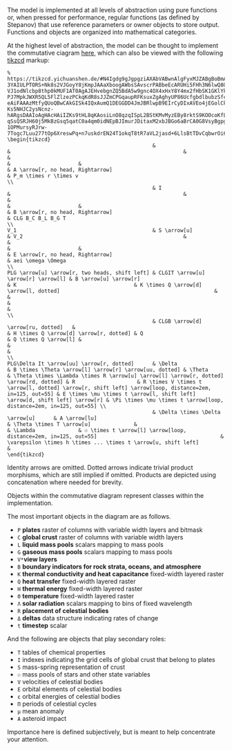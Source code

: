 The model is implemented at all levels of abstraction using pure functions or, when pressed for performance, regular functions (as defined by Stepanov) that use reference parameters or owner objects to store output. Functions and objects are organized into mathematical categories. 

At the highest level of abstraction, the model can be thought to implement the commutative ciagram [here](https://tikzcd.yichuanshen.de/#N4Igdg9gJgpgziAXAbVABwnAlgFyxMJZABgBoBmAXVJADcBDAGwFcYkQAFAGQHEQBfUuky58hFGQBM1Ok1bsAagH0AjAKEgM2PASJkArDIYs2iTrwA6FgCIxGOegAIAkjnXDtYoiopG5pkABhXmcAFXdNER1xZB9pGmN5MwBlCK1RXRQfFT8Tdmc0qK8USV8E-3YAIULPTORS+Nk8s2VJGoyY8jKmpJAAaXboogAWbsSAvscrPABbeEcARUHi5FHh3N6lwQ8OkdJDcuaQK1CACxgHKYtZ+asuehmAIygnaaw5uEcAJWW6-VJ1odNlcbp8thp0kMUF1AT0AgAJEHvebgnZQ5BdA5w9gnc4OX4xHxY8Y4mx2fHbSK1GKlYkVMyVJEfK5nC70AneUgANg2ASstnsr2uyM+-PJ7MpkJWXR5QL5FlZlzezPCkqKdR8sJJZmCPGqaupRFKsuxZgAghyUP86UcfgbdlbubzSfcni9LcguU65exAJBkTPmbnt6K9Nt6XwDnwUkccQYh6piAHZ9s6zABRGNWGbMGNxtErZMm7XHCwMABOMDQ2EYBBjpxjADom7mPQAOFM+sxWDhYTMWbMt4MF0jEVMgC1Durt0edzhKGYxssx2ge5M5Wf6+OGlDJxrFtNt0jr01BXiOSpKQLnpRca88RyqrcO5Dtvf0kD0GC9qwQOYAcyFAB5f8JRkGAoD-eAiFAAAzMtfyQUoQBwCAkGISk4IQxAumQ1DEGGDD4JmJBRlwpB9EIrCyDIxAVEo4jEGolCkBw856CgdgcAAdwgNioAQGg4FOLAYLcRAAFo6I0TCGJw5jEC5eikC9GjEyU7CaHk6ihJEsT0OkojlM0vDW3UgBOYykBUfTYMM2ifBo6z1JUJD5KcgysJUOS8JUAiPIYlQVLcij-Ks5NHJC2ysNcnz-hARgsDAAIoAgHAcHAiIZKs9tHL8qKAosiLnO8qzqISpL2BStKMvMyzEBy8rktS9KOOcoKfLykAsvsurfPUyQmNi-qSsQSRJH60j5MkBzGsq5qatC0a4qm0idNEpBJImurJDitaxM2xbJBGo6aBrCA0G8VsyBgpg4BgGRGHoR47A4BN2DLLA-1OPMursyRJrw-7Togc7Luu277tOp6XreswPq+n7uskdrEN24T1okqT8tR7aVL2jasd+6LlsBtTDvCqbwrOi6siu0gbsYO6HuhxhXu3EB4e+zK7JUByppmxKmuq1rFt57akNmswqpa7nopyqbCslkAUuYR5GDYGg+PYSAKs0+gsEYbWCDYdTyEGliJcFubVfVkBNZgdijd15D9cNswdZNxbyD5vDyBwpWVbVjWQC193jbtl2Dadz3sdolGFNOq2pfmkXY5UQr5JUgOU4ESh+CAA), which can also be viewed with the following [tikzcd](http://ctan.math.washington.edu/tex-archive/graphics/pgf/contrib/tikz-cd/tikz-cd-doc.pdf) markup:


```
% https://tikzcd.yichuanshen.de/#N4Igdg9gJgpgziAXAbVABwnAlgFyxMJZABgBoBmAXVJADcBDAGwFcYkQAFAGQHEQBfUuky58hFGQBM1Ok1bsAagH0AjAKEgM2PASJkArDIYs2iTrwA6FgCIxGOegAIAkjnXDtYoiopG5pkABhXmcAFXdNER1xZB9pGmN5MwBlCK1RXRQfFT8Tdmc0qK8USV8E-3YAIULPTORS+Nk8s2VJGoyY8jKmpJAAaXboogAWbsSAvscrPABbeEcARUHi5FHh3N6lwQ8OkdJDcuaQK1CACxgHKYtZ+asuehmAIygnaaw5uEcAJWW6-VJ1odNlcbp8thp0kMUF1AT0AgAJEHvebgnZQ5BdA5w9gnc4OX4xHxY8Y4mx2fHbSK1GKlYkVMyVJEfK5nC70AneUgANg2ASstnsr2uyM+-PJ7MpkJWXR5QL5FlZlzezPCkqKdR8sJJZmCPGqaupRFKsuxZgAghyUP86UcfgbdlbubzSfcni9LcguU65exAJBkTPmbnt6K9Nt6XwDnwUkccQYh6piAHZ9s6zABRGNWGbMGNxtErZMm7XHCwMABOMDQ2EYBBjpxjADom7mPQAOFM+sxWDhYTMWbMt4MF0jEVMgC1Durt0edzhKGYxssx2ge5M5Wf6+OGlDJxrFtNt0jr01BXiOSpKQLnpRca88RyqrcO5Dtvf0kD0GC9qwQOYAcyFAB5f8JRkGAoD-eAiFAAAzMtfyQUoQBwCAkGISk4IQxAumQ1DEGGDD4JmJBRlwpB9EIrCyDIxAVEo4jEGolCkBw856CgdgcAAdwgNioAQGg4FOLAYLcRAAFo6I0TCGJw5jEC5eikC9GjEyU7CaHk6ihJEsT0OkojlM0vDW3UgBOYykBUfTYMM2ifBo6z1JUJD5KcgysJUOS8JUAiPIYlQVLcij-Ks5NHJC2ysNcnz-hARgsDAAIoAgHAcHAiIZKs9tHL8qKAosiLnO8qzqISpL2BStKMvMyzEBy8rktS9KOOcoKfLykAsvsurfPUyQmNi-qSsQSRJH60j5MkBzGsq5qatC0a4qm0idNEpBJImurJDitaxM2xbJBGo6aBrCA0G8VsyBgpg4BgGRGHoR47A4BN2DLLA-1OPMursyRJrw-7Togc7Luu277tOp6XreswPq+n7uskdrEN24T1okqT8tR7aVL2jasd+6LlsBtTDvCqbwrOi6siu0gbsYO6HuhxhXu3EB4e+zK7JUByppmxKmuq1rFt57akNmswqpa7nopyqbCslkAUuYR5GDYGg+PYSAKs0+gsEYbWCDYdTyEGliJcFubVfVkBNZgdijd15D9cNswdZNxbyD5vDyBwpWVbVjWQC193jbtl2Dadz3sdolGFNOq2pfmkXY5UQr5JUgOU4ESh+CAA
\begin{tikzcd}
                                               &                                     &                                                        &                                        &                                                                                         &                      &                                                                                                        & A \arrow[r, no head, Rightarrow]                                            & P_m \times r \times v                                              \\
                                               & I                                   &                                                        &                                        &                                                                                         &                      &                                                                                                        & B \arrow[r, no head, Rightarrow]                                            & CLG B_C B_L B_G T                                                  \\
V_1                                            & S \arrow[u]                         & V_2                                                    &                                        &                                                                                         &                      &                                                                                                        & E \arrow[r, no head, Rightarrow]                                            & aei \omega \Omega                                                  \\
PLG \arrow[u] \arrow[r, two heads, shift left] & CLGIT \arrow[u] \arrow[r] \arrow[l] & B \arrow[u] \arrow[r]                                  & K                                      & K \times Q \arrow[d] \arrow[l, dotted]                                                  &                      &                                                                                                        &                                                                             &                                                                    \\
                                               & CLGB \arrow[d] \arrow[ru, dotted]   &                                                        & H \times Q \arrow[d] \arrow[r, dotted] & Q                                                                                       & Q \times Q \arrow[l] &                                                                                                        &                                                                             &                                                                    \\
PLG\Delta It \arrow[uu] \arrow[r, dotted]      & \Delta                              & B \times \Theta \arrow[l] \arrow[r] \arrow[uu, dotted] & \Theta                                 & \Theta \times \Lambda \times R \arrow[u] \arrow[l] \arrow[r, dotted] \arrow[rd, dotted] & R                    & R \times V \times t \arrow[l, dotted] \arrow[r, shift left] \arrow[loop, distance=2em, in=125, out=55] & E \times \mu \times t \arrow[l, shift left] \arrow[d, shift left] \arrow[r] & \Pi \times \mu \times t \arrow[loop, distance=2em, in=125, out=55] \\
                                               & \Delta \times \Delta \arrow[u]      & A \arrow[lu]                                           & \Theta \times T \arrow[u]              &                                                                                         & \Lambda              & ☉ \times t \arrow[l] \arrow[loop, distance=2em, in=125, out=55]                                        & \varepsilon \times h \times ... \times t \arrow[u, shift left]              &                                                                   
\end{tikzcd}
```

Identity arrows are omitted. Dotted arrows indicate trivial product morphisms, which are still implied if omitted. Products are depicted using concatenation where needed for brevity. 

Objects within the commutative diagram represent classes within the implementation. 

The most important objects in the diagram are as follows. 
* `P` **plates**                                                                    raster of columns with variable width layers and bitmask
* `C` **global crust**                                                              raster of columns with variable width layers
* `L` **liquid mass pools**                                                         scalars mapping to mass pools
* `G` **gaseous mass pools**                                                        scalars mapping to mass pools
* `V*`**view layers**
* `B` **boundary indicators for rock strata, oceans, and atmosphere**
* `K` **thermal conductivity and heat capacitance**                                 fixed-width layered raster
* `Q` **heat transfer**                                                             fixed-width layered raster
* `H` **thermal energy**                                                            fixed-width layered raster
* `Θ` **temperature**                                                               fixed-width layered raster
* `Λ` **solar radiation**                                                           scalars mapping to bins of fixed wavelength
* `R` **placement of celestial bodies**                                             
* `Δ` **deltas**                                                                    data structure indicating rates of change
* `t` **timestep**                                                                  scalar

And the following are objects that play secondary roles:
* `T` tables of chemical properties
* `I` indexes indicating the grid cells of global crust that belong to plates
* `S` mass-spring representation of crust
* `☉` mass pools of stars and other state variables
* `V` velocities of celestial bodies
* `E` orbital elements of celestial bodies
* `ε` orbital energies of celestial bodies
* `Π` periods of celestial cycles
* `μ` mean anomaly
* `A` asteroid impact

Importance here is defined subjectively, but is meant to help concentrate your attention.
